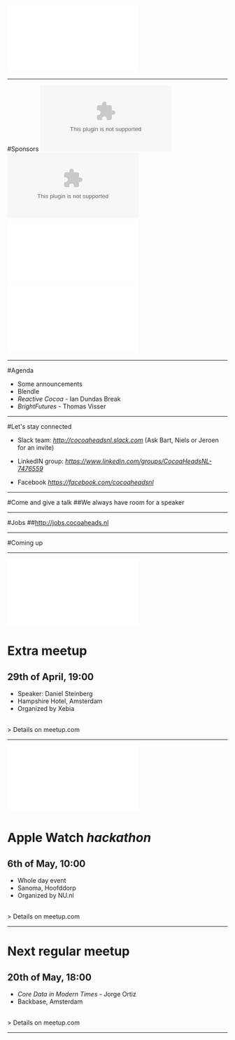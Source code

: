 ![fit](../CocoaHeadsNL.pdf)

---

#Sponsors
![inline](minddistrict.eps) ![inline 35%](blendle.eps)
![inline](../egeniq.pdf) ![inline 300%](../xebia.pdf)

---

#Agenda
- Some announcements
- Blendle
- *Reactive Cocoa* - Ian Dundas
Break
- *BrightFutures* - Thomas Visser

---

#Let's stay connected
- Slack team:
*http://cocoaheadsnl.slack.com*
(Ask Bart, Niels or Jeroen for an invite)

- LinkedIN group:
*https://www.linkedin.com/groups/CocoaHeadsNL-7476559*

- Facebook
*https://facebook.com/cocoaheadsnl*

---

#Come and give a talk
##We always have room for a speaker

---

#Jobs
##http://jobs.cocoaheads.nl

---

#Coming up

---
![right 300%](../xebia.pdf)

# Extra meetup
## 29th of April, 19:00
- Speaker: Daniel Steinberg
- Hampshire Hotel, Amsterdam
- Organized by Xebia


<br/>
> Details on meetup.com

---

![left 300%](nunl.pdf)

# Apple Watch *hackathon*
## 6th of May, 10:00
- Whole day event
- Sanoma, Hoofddorp
- Organized by NU.nl


<br/>
> Details on meetup.com

---

# Next regular meetup
## 20th of May, 18:00
- *Core Data in Modern Times* - Jorge Ortiz
- Backbase, Amsterdam

<br/>
> Details on meetup.com

---
